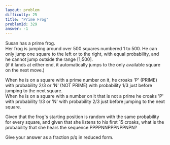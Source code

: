 ```yaml
---
layout: problem
difficulty: 25
title: "Prime Frog"
problemId: 329
answer: -1
---
```

Susan has a prime frog.  
 Her frog is jumping around over 500 squares numbered 1 to 500. He can only jump one square to the left or to the right, with equal probability, and he cannot jump outside the range [1;500].  
(if it lands at either end, it automatically jumps to the only available square on the next move.)

 When he is on a square with a prime number on it, he croaks 'P' (PRIME) with probability 2/3 or 'N' (NOT PRIME) with probability 1/3 just before jumping to the next square.  
 When he is on a square with a number on it that is not a prime he croaks 'P' with probability 1/3 or 'N' with probability 2/3 just before jumping to the next square.

 Given that the frog's starting position is random with the same probability for every square, and given that she listens to his first 15 croaks, what is the probability that she hears the sequence PPPPNNPPPNPPNPN?

 Give your answer as a fraction p/q in reduced form. 